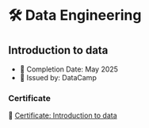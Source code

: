 # 🛠️ Data Engineering

## Introduction to data
- 📅 Completion Date: May 2025 
- 📜 Issued by: DataCamp 

### Certificate
📎 [Certificate: Introduction to data](./Datacamp-Introduction_to_Data/certificate.pdf)
